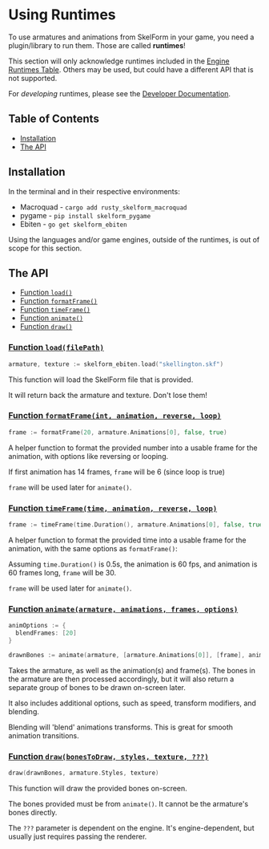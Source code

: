 # Using Runtimes

To use armatures and animations from SkelForm in your game, you need a
plugin/library to run them. Those are called **runtimes**!

This section will only acknowledge runtimes included in the
[Engine Runtimes Table](https://skelform.org#runtimes). Others may be used, but
could have a different API that is not supported.

For _developing_ runtimes, please see the
[Developer Documentation](https://skelform.org/dev-docs).

## Table of Contents

- [Installation](#installation)
- [The API](#the-api)

## Installation

In the terminal and in their respective environments:

- Macroquad - `cargo add rusty_skelform_macroquad`
- pygame - `pip install skelform_pygame`
- Ebiten - `go get skelform_ebiten`

Using the languages and/or game engines, outside of the runtimes, is out of
scope for this section.

## The API

- [Function `load()`](#function-load)
- [Function `formatFrame()`](#function-format-frame)
- [Function `timeFrame()`](#function-time-frame)
- [Function `animate()`](#function-animate)
- [Function `draw()`](#function-draw)

<h3 id="function-load"><a class="header" href="#function-load">Function <code>load(filePath)</code></a></h3>

```go
armature, texture := skelform_ebiten.load("skellington.skf")
```

This function will load the SkelForm file that is provided.

It will return back the armature and texture. Don't lose them!

<h3 id="function-format-frame"><a class="header" href="#function-format-frame">Function <code>formatFrame(int, animation, reverse, loop)</code></a></h3>

```go
frame := formatFrame(20, armature.Animations[0], false, true)
```

A helper function to format the provided number into a usable frame for the
animation, with options like reversing or looping.

If first animation has 14 frames, `frame` will be 6 (since loop is true)

`frame` will be used later for `animate()`.

<h3 id="function-time-frame"><a class="header" href="#function-time-frame">Function <code>timeFrame(time, animation, reverse, loop)</code></a></h3>

```go
frame := timeFrame(time.Duration(), armature.Animations[0], false, true)
```

A helper function to format the provided time into a usable frame for the
animation, with the same options as `formatFrame()`:

Assuming `time.Duration()` is 0.5s, the animation is 60 fps, and animation is 60
frames long, `frame` will be 30.

`frame` will be used later for `animate()`.

<h3 id="function-animate"><a class="header" href="#function-animate">Function <code>animate(armature, animations, frames, options)</code></a></h3>

```go
animOptions := {
  blendFrames: [20]
}

drawnBones := animate(armature, [armature.Animations[0]], [frame], animOptions)
```

Takes the armature, as well as the animation(s) and frame(s). The bones in the
armature are then processed accordingly, but it will also return a separate
group of bones to be drawn on-screen later.

It also includes additional options, such as speed, transform modifiers, and
blending.

Blending will 'blend' animations transforms. This is great for smooth animation
transitions.

<h3 id="function-draw"><a class="header" href="#function-draw">Function <code>draw(bonesToDraw, styles, texture, ???)</code></a></h3>

```go
draw(drawnBones, armature.Styles, texture)
```

This function will draw the provided bones on-screen.

The bones provided must be from `animate()`. It cannot be the armature's bones
directly.

The `???` parameter is dependent on the engine. It's engine-dependent, but
usually just requires passing the renderer.
